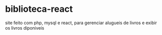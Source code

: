 # biblioteca-react
site feito com php, mysql e react, para gerenciar alugueis de livros e exibir os livros diponiveis

